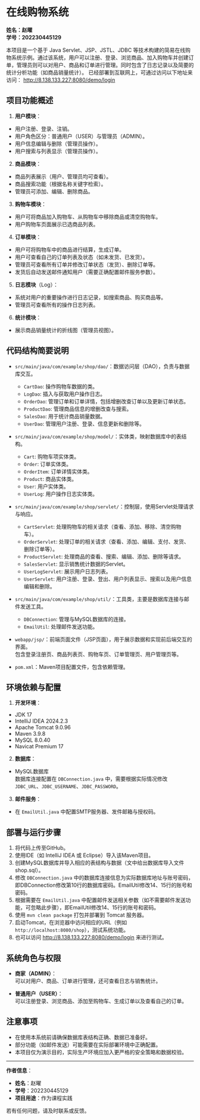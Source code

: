 # 在线购物系统

**姓名：赵曜**  
**学号：202230445129**

本项目是一个基于 Java Servlet、JSP、JSTL、JDBC 等技术构建的简易在线购物系统示例。通过该系统，用户可以注册、登录、浏览商品、加入购物车并创建订单，管理员则可以对用户、商品和订单进行管理。同时包含了日志记录以及简要的统计分析功能（如商品销量统计）。
已经部署到互联网上，可通过访问以下地址来访问： http://8.138.133.227:8080/demo/login
## 项目功能概述

1. **用户模块**：
  - 用户注册、登录、注销。
  - 用户角色区分：普通用户（USER）与管理员（ADMIN）。
  - 用户信息编辑与删除（管理员操作）。
  - 用户搜索与列表显示（管理员操作）。

2. **商品模块**：
  - 商品列表展示（用户、管理员均可查看）。
  - 商品搜索功能（根据名称关键字检索）。
  - 管理员可添加、编辑、删除商品。

3. **购物车模块**：
  - 用户可将商品加入购物车、从购物车中移除商品或清空购物车。
  - 用户购物车页面展示已选商品列表。

4. **订单模块**：
  - 用户可将购物车中的商品进行结算，生成订单。
  - 用户可查看自己的订单列表及状态（如未发货、已发货）。
  - 管理员可查看所有订单并修改订单状态（发货）、删除订单等。
  - 发货后自动发送邮件通知用户（需要正确配置邮件服务参数）。

5. **日志模块**（Log）：
  - 系统对用户的重要操作进行日志记录，如搜索商品、购买商品等。
  - 管理员可查看所有的操作日志列表。

6. **统计模块**：
  - 展示商品销量统计的折线图（管理员视图）。

## 代码结构简要说明

- `src/main/java/com/example/shop/dao/`：数据访问层（DAO），负责与数据库交互。
  - `CartDao`: 操作购物车数据的类。
  - `LogDao`: 插入与获取用户操作日志。
  - `OrderDao`: 管理订单和订单详情，包括增删改查订单以及更新订单状态。
  - `ProductDao`: 管理商品信息的增删改查与搜索。
  - `SalesDao`: 用于统计商品销量数据。
  - `UserDao`: 管理用户注册、登录、信息更新和删除等。

- `src/main/java/com/example/shop/model/`：实体类，映射数据库中的表结构。
  - `Cart`: 购物车项实体类。
  - `Order`: 订单实体类。
  - `OrderItem`: 订单详情实体类。
  - `Product`: 商品实体类。
  - `User`: 用户实体类。
  - `UserLog`: 用户操作日志实体类。

- `src/main/java/com/example/shop/servlet/`：控制层，使用Servlet处理请求与响应。
  - `CartServlet`: 处理购物车的相关请求（查看、添加、移除、清空购物车）。
  - `OrderServlet`: 处理订单的相关请求（查看、添加、编辑、支付、发货、删除订单等）。
  - `ProductServlet`: 处理商品的查看、搜索、编辑、添加、删除等请求。
  - `SalesServlet`: 显示销售统计数据的Servlet。
  - `UserLogServlet`: 展示用户日志列表。
  - `UserServlet`: 用户注册、登录、登出、用户列表显示、搜索以及用户信息编辑和删除。

- `src/main/java/com/example/shop/util/`：工具类，主要是数据库连接与邮件发送工具。
  - `DBConnection`: 管理与MySQL数据库的连接。
  - `EmailUtil`: 处理邮件发送功能。

- `webapp/jsp/`：前端页面文件（JSP页面），用于展示数据和实现前后端交互的界面。  
  包含登录注册页、商品列表页、购物车页、订单管理页、用户管理页等。

- `pom.xml`：Maven项目配置文件，包含依赖管理。

## 环境依赖与配置

1. **开发环境**：
  - JDK 17
  - IntelliJ IDEA 2024.2.3
  - Apache Tomcat 9.0.96
  - Maven 3.9.8
  - MySQL 8.0.40
  - Navicat Premium 17

2. **数据库**：
  - MySQL数据库  
    数据库连接配置在 `DBConnection.java` 中，需要根据实际情况修改`JDBC_URL`、`JDBC_USERNAME`、`JDBC_PASSWORD`。

3. **邮件服务**：
  - 在 `EmailUtil.java` 中配置SMTP服务器、发件邮箱与授权码。

## 部署与运行步骤

1. 将代码上传至GitHub。
2. 使用IDE（如 IntelliJ IDEA 或 Eclipse）导入该Maven项目。
3. 创建MySQL数据库并导入相应的表结构与数据（文中给出数据库导入文件shop.sql）。
4. 修改 `DBConnection.java` 中的数据库连接信息为实际数据库地址与账号密码，即DBConnection修改第10行的数据库密码。EmailUtil修改14、15行的账号和密码。
5. 根据需要在 `EmailUtil.java` 中配置邮件发送相关参数（如不需要邮件发送功能，可忽略此步骤），即EmailUtil修改14、15行的账号和密码。
6. 使用 `mvn clean package` 打包并部署到 Tomcat 服务器。
7. 启动Tomcat，在浏览器中访问相应的URL（例如 `http://localhost:8080/shop`），测试系统功能。
8. 也可以访问 http://8.138.133.227:8080/demo/login 来进行测试。

## 系统角色与权限

- **商家（ADMIN）**：  
  可以对用户、商品、订单进行管理，还可查看日志与销售统计。

- **普通用户（USER）**：  
  可以注册登录、浏览商品、添加至购物车、生成订单以及查看自己的订单。

## 注意事项

- 在使用本系统前请确保数据库表结构正确、数据已准备好。
- 部分功能（如邮件发送）可能需要在实际部署环境中正确配置。
- 本项目仅为演示目的，实际生产环境应加入更严格的安全策略和数据校验。

---

**作者信息**：

- **姓名**：赵曜
- **学号**：202230445129
- **项目用途**：作为课程实践

若有任何问题，请及时联系或反馈。